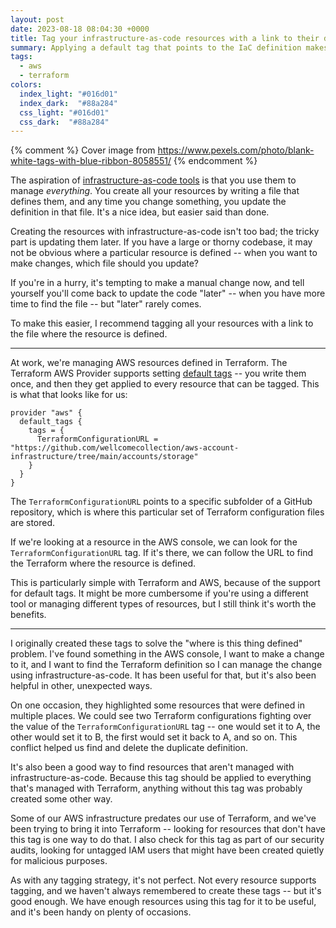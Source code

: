 ```yaml
---
layout: post
date: 2023-08-18 08:04:30 +0000
title: Tag your infrastructure-as-code resources with a link to their definitions
summary: Applying a default tag that points to the IaC definition makes it easy to go from the console to the code.
tags:
  - aws
  - terraform
colors:
  index_light: "#016d01"
  index_dark:  "#88a284"
  css_light: "#016d01"
  css_dark:  "#88a284"
---
```


{% comment %}
  Cover image from https://www.pexels.com/photo/blank-white-tags-with-blue-ribbon-8058551/
{% endcomment %}

The aspiration of [infrastructure-as-code tools][iac] is that you use them to manage *everything*.
You create all your resources by writing a file that defines them, and any time you change something, you update the definition in that file.
It's a nice idea, but easier said than done.

Creating the resources with infrastructure-as-code isn't too bad; the tricky part is updating them later.
If you have a large or thorny codebase, it may not be obvious where a particular resource is defined -- when you want to make changes, which file should you update?

If you're in a hurry, it's tempting to make a manual change now, and tell yourself you'll come back to update the code "later" -- when you have more time to find the file -- but "later" rarely comes.

To make this easier, I recommend tagging all your resources with a link to the file where the resource is defined.

[iac]: https://en.wikipedia.org/wiki/Infrastructure_as_code

---

At work, we're managing AWS resources defined in Terraform.
The Terraform AWS Provider supports setting [default tags] -- you write them once, and then they get applied to every resource that can be tagged.
This is what that looks like for us:

```hcl
provider "aws" {
  default_tags {
    tags = {
      TerraformConfigurationURL = "https://github.com/wellcomecollection/aws-account-infrastructure/tree/main/accounts/storage"
    }
  }
}
```

The `TerraformConfigurationURL` points to a specific subfolder of a GitHub repository, which is where this particular set of Terraform configuration files are stored.

If we're looking at a resource in the AWS console, we can look for the `TerraformConfigurationURL` tag.
If it's there, we can follow the URL to find the Terraform where the resource is defined.

This is particularly simple with Terraform and AWS, because of the support for default tags.
It might be more cumbersome if you're using a different tool or managing different types of resources, but I still think it's worth the benefits.

[default tags]: https://www.hashicorp.com/blog/default-tags-in-the-terraform-aws-provider

---

I originally created these tags to solve the "where is this thing defined" problem.
I've found something in the AWS console, I want to make a change to it, and I want to find the Terraform definition so I can manage the change using infrastructure-as-code.
It has been useful for that, but it's also been helpful in other, unexpected ways.
 
On one occasion, they highlighted some resources that were defined in multiple places.
We could see two Terraform configurations fighting over the value of the `TerraformConfigurationURL` tag -- one would set it to A, the other would set it to B, the first would set it back to A, and so on.
This conflict helped us find and delete the duplicate definition.

It's also been a good way to find resources that aren't managed with infrastructure-as-code.
Because this tag should be applied to everything that's managed with Terraform, anything without this tag was probably created some other way.

Some of our AWS infrastructure predates our use of Terraform, and we've been trying to bring it into Terraform -- looking for resources that don't have this tag is one way to do that.
I also check for this tag as part of our security audits, looking for untagged IAM users that might have been created quietly for malicious purposes.

As with any tagging strategy, it's not perfect.
Not every resource supports tagging, and we haven't always remembered to create these tags -- but it's good enough.
We have enough resources using this tag for it to be useful, and it's been handy on plenty of occasions.
